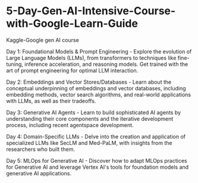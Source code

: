 # 5-Day-Gen-AI-Intensive-Course-with-Google-Learn-Guide
Kaggle-Google gen AI course

Day 1: Foundational Models & Prompt Engineering - Explore the evolution of Large Language Models (LLMs), from transformers to techniques like fine-tuning, inference acceleration, and reasoning models. Get trained with the art of prompt engineering for optimal LLM interaction.

Day 2: Embeddings and Vector Stores/Databases - Learn about the conceptual underpinning of embeddings and vector databases, including embedding methods, vector search algorithms, and real-world applications with LLMs, as well as their tradeoffs.

Day 3: Generative AI Agents - Learn to build sophisticated AI agents by understanding their core components and the iterative development process, including recent agentspace development.

Day 4: Domain-Specific LLMs - Delve into the creation and application of specialized LLMs like SecLM and Med-PaLM, with insights from the researchers who built them.

Day 5: MLOps for Generative AI - Discover how to adapt MLOps practices for Generative AI and leverage Vertex AI's tools for foundation models and generative AI applications.
